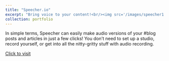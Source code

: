 ```yaml
---
title: "Speecher.io"
excerpt: "Bring voice to your content!<br/><img src='/images/speecher1.jpg'>"
collection: portfolio
---
```


In simple terms, Speecher can easily make audio versions of your #blog posts and articles in just a few clicks! You don’t need to set up a studio, record yourself, or get into all the nitty-gritty stuff with audio recording.

[Click to visit](https://www.linkedin.com/company/66287612)
